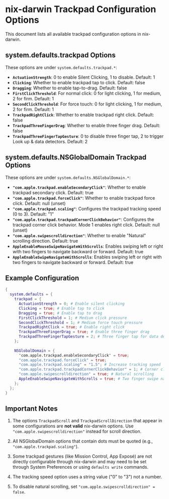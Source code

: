 # nix-darwin Trackpad Configuration Options

This document lists all available trackpad configuration options in nix-darwin.

## system.defaults.trackpad Options

These options are under `system.defaults.trackpad.*`:

- **`ActuationStrength`**: 0 to enable Silent Clicking, 1 to disable. Default: 1
- **`Clicking`**: Whether to enable trackpad tap to click. Default: false
- **`Dragging`**: Whether to enable tap-to-drag. Default: false
- **`FirstClickThreshold`**: For normal click: 0 for light clicking, 1 for medium, 2 for firm. Default: 1
- **`SecondClickThreshold`**: For force touch: 0 for light clicking, 1 for medium, 2 for firm. Default: 1
- **`TrackpadRightClick`**: Whether to enable trackpad right click. Default: false
- **`TrackpadThreeFingerDrag`**: Whether to enable three finger drag. Default: false
- **`TrackpadThreeFingerTapGesture`**: 0 to disable three finger tap, 2 to trigger Look up & data detectors. Default: 2

## system.defaults.NSGlobalDomain Trackpad Options

These options are under `system.defaults.NSGlobalDomain.*`:

- **`"com.apple.trackpad.enableSecondaryClick"`**: Whether to enable trackpad secondary click. Default: true
- **`"com.apple.trackpad.forceClick"`**: Whether to enable trackpad force click. Default: null (unset)
- **`"com.apple.trackpad.scaling"`**: Configures the trackpad tracking speed (0 to 3). Default: "1"
- **`"com.apple.trackpad.trackpadCornerClickBehavior"`**: Configures the trackpad corner click behavior. Mode 1 enables right click. Default: null (unset)
- **`"com.apple.swipescrolldirection"`**: Whether to enable "Natural" scrolling direction. Default: true
- **`AppleEnableMouseSwipeNavigateWithScrolls`**: Enables swiping left or right with two fingers to navigate backward or forward. Default: true
- **`AppleEnableSwipeNavigateWithScrolls`**: Enables swiping left or right with two fingers to navigate backward or forward. Default: true

## Example Configuration

```nix
{
  system.defaults = {
    trackpad = {
      ActuationStrength = 0; # Enable silent clicking
      Clicking = true; # Enable tap to click
      Dragging = true; # Enable tap to drag
      FirstClickThreshold = 1; # Medium click pressure
      SecondClickThreshold = 1; # Medium force touch pressure
      TrackpadRightClick = true; # Enable right click
      TrackpadThreeFingerDrag = true; # Enable three finger drag
      TrackpadThreeFingerTapGesture = 2; # Three finger tap for data detectors
    };
    
    NSGlobalDomain = {
      "com.apple.trackpad.enableSecondaryClick" = true;
      "com.apple.trackpad.forceClick" = true;
      "com.apple.trackpad.scaling" = "1.5"; # Increase tracking speed
      "com.apple.trackpad.trackpadCornerClickBehavior" = 1; # Corner click for right click
      "com.apple.swipescrolldirection" = true; # Natural scrolling
      AppleEnableSwipeNavigateWithScrolls = true; # Two finger swipe navigation
    };
  };
}
```

## Important Notes

1. The options `TrackpadScroll` and `TrackpadScrollDirection` that appear in some configurations are **not valid** nix-darwin options. Use `"com.apple.swipescrolldirection"` instead for scroll direction.

2. All NSGlobalDomain options that contain dots must be quoted (e.g., `"com.apple.trackpad.scaling"`).

3. Some trackpad gestures (like Mission Control, App Exposé) are not directly configurable through nix-darwin and may need to be set through System Preferences or using `defaults write` commands.

4. The tracking speed option uses a string value ("0" to "3") not a number.

5. To disable natural scrolling, set `"com.apple.swipescrolldirection" = false`.